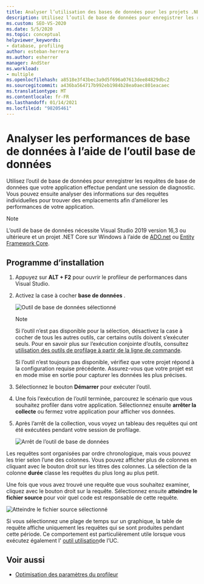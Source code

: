```yaml
---
title: Analyser l’utilisation des bases de données pour les projets .NET Core | Microsoft Docs
description: Utilisez l’outil de base de données pour enregistrer les requêtes de base de données de votre application, puis analysez-les pour trouver des moyens d’améliorer les performances.
ms.custom: SEO-VS-2020
ms.date: 5/5/2020
ms.topic: conceptual
helpviewer_keywords:
- database, profiling
author: esteban-herrera
ms.author: esherrer
manager: AndSter
ms.workload:
- multiple
ms.openlocfilehash: a8518e3f43bec3a9d5f696a07613dee84829dbc2
ms.sourcegitcommit: a436ba564717b992eb1984b28ea0aec801eacaec
ms.translationtype: MT
ms.contentlocale: fr-FR
ms.lasthandoff: 01/14/2021
ms.locfileid: "98205461"
---
```

# <a name="analyze-database-performance-using-the-database-tool"></a>Analyser les performances de base de données à l’aide de l’outil base de données

Utilisez l’outil de base de données pour enregistrer les requêtes de base de données que votre application effectue pendant une session de diagnostic. Vous pouvez ensuite analyser des informations sur des requêtes individuelles pour trouver des emplacements afin d’améliorer les performances de votre application.

> [!NOTE]
> L’outil de base de données nécessite Visual Studio 2019 version 16,3 ou ultérieure et un projet .NET Core sur Windows à l’aide de [ADO.net]( https://docs.microsoft.com/dotnet/framework/data/adonet/ado-net-overview) ou [Entity Framework Core](/ef/core/).

## <a name="setup"></a>Programme d’installation

1. Appuyez sur **ALT + F2** pour ouvrir le profileur de performances dans Visual Studio.

1. Activez la case à cocher **base de données** .

   ![Outil de base de données sélectionné](./media/db-launch.png "Outil de base de données sélectionné")

   > [!NOTE]
   > Si l’outil n’est pas disponible pour la sélection, désactivez la case à cocher de tous les autres outils, car certains outils doivent s’exécuter seuls. Pour en savoir plus sur l’exécution conjointe d’outils, consultez [utilisation des outils de profilage à partir de la ligne de commande](../profiling/using-the-profiling-tools-from-the-command-line.md).
   >
   > Si l’outil n’est toujours pas disponible, vérifiez que votre projet répond à la configuration requise précédente. Assurez-vous que votre projet est en mode mise en sortie pour capturer les données les plus précises.

1. Sélectionnez le bouton **Démarrer** pour exécuter l’outil.

1. Une fois l’exécution de l’outil terminée, parcourez le scénario que vous souhaitez profiler dans votre application. Sélectionnez ensuite **arrêter la collecte** ou fermez votre application pour afficher vos données.

1. Après l’arrêt de la collection, vous voyez un tableau des requêtes qui ont été exécutées pendant votre session de profilage.

   ![Arrêt de l’outil de base de données](./media/db-after.png "Arrêt de l’outil de base de données")

Les requêtes sont organisées par ordre chronologique, mais vous pouvez les trier selon l’une des colonnes. Vous pouvez afficher plus de colonnes en cliquant avec le bouton droit sur les titres des colonnes. La sélection de la colonne **durée** classe les requêtes du plus long au plus petit.

Une fois que vous avez trouvé une requête que vous souhaitez examiner, cliquez avec le bouton droit sur la requête. Sélectionnez ensuite **atteindre le fichier source** pour voir quel code est responsable de cette requête.

![Atteindre le fichier source sélectionné](./media/db-gotosource.png "Atteindre le fichier source sélectionné")

Si vous sélectionnez une plage de temps sur un graphique, la table de requête affiche uniquement les requêtes qui se sont produites pendant cette période. Ce comportement est particulièrement utile lorsque vous exécutez également l' [outil utilisation](./cpu-usage.md?view=vs-2019&preserve-view=true)de l’UC.

## <a name="see-also"></a>Voir aussi

- [Optimisation des paramètres du profileur](../profiling/optimize-profiler-settings.md)